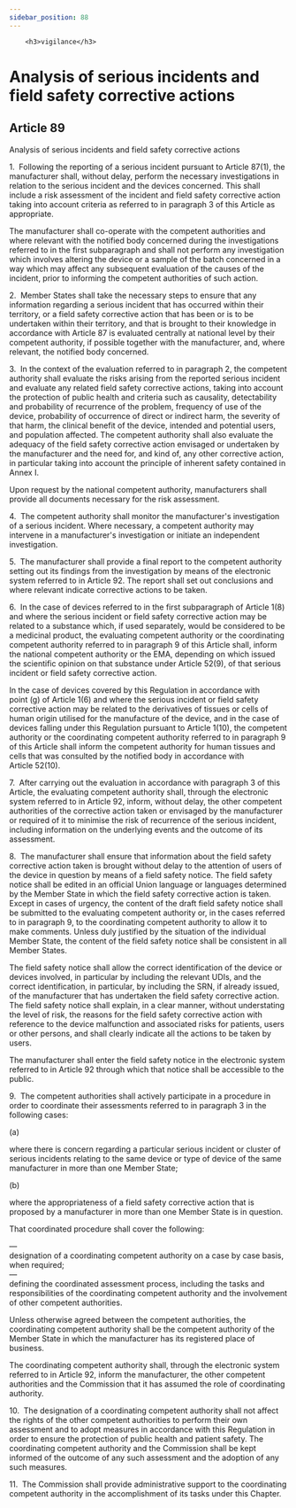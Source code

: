 ```yaml
---
sidebar_position: 88
---
```

        <h3>vigilance</h3>
<h1>Analysis of serious incidents and field safety corrective actions</h1>
<h2>Article 89</h2>
   <p class="stitle-article-norm">Analysis of serious incidents and field safety corrective actions</p>
   <p class="norm">1.&nbsp;&nbsp;Following the reporting of a serious 
incident pursuant to Article&nbsp;87(1), the manufacturer shall, without
 delay, perform the necessary investigations in relation to the serious 
incident and the devices concerned. This shall include a risk assessment
 of the incident and field safety corrective action taking into account 
criteria as referred to in paragraph&nbsp;3 of this Article&nbsp;as 
appropriate.</p>
   <p class="norm">The manufacturer shall co-operate with the competent 
authorities and where relevant with the notified body concerned during 
the investigations referred to in the first subparagraph&nbsp;and shall 
not perform any investigation which involves altering the device or a 
sample of the batch concerned in a way which may affect any subsequent 
evaluation of the causes of the incident, prior to informing the 
competent authorities of such action.</p>
   <p class="norm">2.&nbsp;&nbsp;Member&nbsp;States shall take the 
necessary steps to ensure that any information regarding a serious 
incident that has occurred within their territory, or a field safety 
corrective action that has been or is to be undertaken within their 
territory, and that is brought to their knowledge in accordance with 
Article&nbsp;87 is evaluated centrally at national level by their 
competent authority, if possible together with the manufacturer, and, 
where relevant, the notified body concerned.</p>
   <p class="norm">3.&nbsp;&nbsp;In the context of the evaluation 
referred to in paragraph&nbsp;2, the competent authority shall evaluate 
the risks arising from the reported serious incident and evaluate any 
related field safety corrective actions, taking into account the 
protection of public health and criteria such as causality, 
detectability and probability of recurrence of the problem, frequency of
 use of the device, probability of occurrence of direct or indirect 
harm, the severity of that harm, the clinical benefit of the device, 
intended and potential users, and population affected. The competent 
authority shall also evaluate the adequacy of the field safety 
corrective action envisaged or undertaken by the manufacturer and the 
need for, and kind of, any other corrective action, in particular taking
 into account the principle of inherent safety contained in 
Annex&nbsp;I.</p>
   <p class="norm">Upon request by the national competent authority, manufacturers shall provide all documents necessary for the risk assessment.</p>
   <p class="norm">4.&nbsp;&nbsp;The competent authority shall monitor 
the manufacturer's investigation of a serious incident. Where necessary,
 a competent authority may intervene in a manufacturer's investigation 
or initiate an independent investigation.</p>
   <p class="norm">5.&nbsp;&nbsp;The manufacturer shall provide a final 
report to the competent authority setting out its findings from the 
investigation by means of the electronic system referred to in 
Article&nbsp;92. The report shall set out conclusions and where relevant
 indicate corrective actions to be taken.</p>
   <p class="norm">6.&nbsp;&nbsp;In the case of devices referred to in 
the first subparagraph&nbsp;of Article&nbsp;1(8) and where the serious 
incident or field safety corrective action may be related to a substance
 which, if used separately, would be considered to be a medicinal 
product, the evaluating competent authority or the coordinating 
competent authority referred to in paragraph&nbsp;9 of this 
Article&nbsp;shall, inform the national competent authority or the EMA, 
depending on which issued the scientific opinion on that substance under
 Article&nbsp;52(9), of that serious incident or field safety corrective
 action.</p>
   <p class="norm">In the case of devices covered by this Regulation in 
accordance with point&nbsp;(g) of Article&nbsp;1(6) and where the 
serious incident or field safety corrective action may be related to the
 derivatives of tissues or cells of human origin utilised for&nbsp;the 
manufacture of the device, and in the case of devices falling under this
 Regulation pursuant to Article&nbsp;1(10), the&nbsp;competent authority
 or the coordinating competent authority referred to in paragraph&nbsp;9
 of this Article&nbsp;shall inform the competent authority for human 
tissues and cells that was consulted by the notified body in accordance 
with Article&nbsp;52(10).</p>
   <p class="norm">7.&nbsp;&nbsp;After carrying out the evaluation in 
accordance with paragraph&nbsp;3 of this Article, the evaluating 
competent authority shall, through the electronic system referred to in 
Article&nbsp;92, inform, without delay, the other competent authorities 
of the corrective action taken or envisaged by the manufacturer or 
required of it to minimise the risk of recurrence of the serious 
incident, including information on the underlying events and the outcome
 of its assessment.</p>
   <p class="norm">8.&nbsp;&nbsp;The manufacturer shall ensure that 
information about the field safety corrective action taken is brought 
without delay to the attention of users of the device in question by 
means of a field safety notice. The field safety notice shall be edited 
in an official Union language or languages determined by the 
Member&nbsp;State in which the field safety corrective action is taken. 
Except in cases of urgency, the content of the draft field safety notice
 shall be submitted to the evaluating competent authority or, in the 
cases referred to in paragraph&nbsp;9, to the coordinating competent 
authority to allow it to make comments. Unless duly justified by the 
situation of the individual Member&nbsp;State, the content of the field 
safety notice shall be consistent in all Member&nbsp;States.</p>
   <p class="norm">The field safety notice shall allow the correct 
identification of the device or devices involved, in particular by 
including the relevant UDIs, and the correct identification, in 
particular, by including the SRN, if already issued, of the manufacturer
 that has undertaken the field safety corrective action. The field 
safety notice shall explain, in a clear manner, without understating the
 level of risk, the reasons for the field safety corrective action with 
reference to the device malfunction and associated risks for patients, 
users or other persons, and shall clearly indicate all the actions to be
 taken by users.</p>
   <p class="norm">The manufacturer shall enter the field safety notice 
in the electronic system referred to in Article&nbsp;92 through which 
that notice shall be accessible to the public.</p>
   <p class="norm">9.&nbsp;&nbsp;The competent authorities shall 
actively participate in a procedure in order to coordinate their 
assessments referred to in paragraph&nbsp;3 in the following cases:</p>
   <div class="grid-container grid-list">
      <div class="list grid-list-column-1">
         <span>(a)&nbsp;</span>
      </div>
      <div class="grid-list-column-2">
         <p class="norm">where there is concern regarding a particular 
serious incident or cluster of serious incidents relating to the same 
device or type of device of the same manufacturer in more than one 
Member&nbsp;State;</p>
      </div>
   </div>
   <div class="grid-container grid-list">
      <div class="list grid-list-column-1">
         <span>(b)&nbsp;</span>
      </div>
      <div class="grid-list-column-2">
         <p class="norm">where the appropriateness of a field safety 
corrective action that is proposed by a manufacturer in more than one 
Member&nbsp;State is in question.</p>
      </div>
   </div>
   <p class="norm">That coordinated procedure shall cover the following:</p>
   <div class="grid-container grid-list">
      <div class="list grid-list-column-1">
         <span>—&nbsp;</span>
      </div>
      <div class="grid-list-column-2">
         <div class="list">designation of a coordinating competent authority on a case by case basis, when required;</div>
      </div>
   </div>
   <div class="grid-container grid-list">
      <div class="list grid-list-column-1">
         <span>—&nbsp;</span>
      </div>
      <div class="grid-list-column-2">
         <div class="list">defining the coordinated assessment process, 
including the tasks and responsibilities of the coordinating competent 
authority and the involvement of other competent authorities.</div>
      </div>
   </div>
   <p class="norm">Unless otherwise agreed between the competent 
authorities, the coordinating competent authority shall be the competent
 authority of the Member&nbsp;State in which the manufacturer has its 
registered place of business.</p>
   <p class="norm">The coordinating competent authority shall, through 
the electronic system referred to in Article&nbsp;92, inform the 
manufacturer, the other competent authorities and the Commission that it
 has assumed the role of coordinating authority.</p>
   <p class="norm">10.&nbsp;&nbsp;The designation of a coordinating 
competent authority shall not affect the rights of the other competent 
authorities to perform their own assessment and to adopt measures in 
accordance with this Regulation in order to ensure the protection of 
public health and patient safety. The coordinating competent authority 
and the Commission shall be kept informed of the outcome of any such 
assessment and the adoption of any such measures.</p>
   <p class="norm">11.&nbsp;&nbsp;The Commission shall provide 
administrative support to the coordinating competent authority in the 
accomplishment of its tasks under this Chapter.</p>